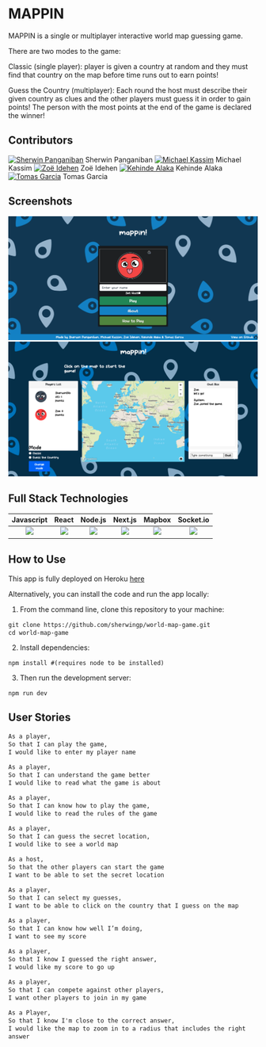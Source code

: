 # MAPPIN

MAPPIN is a single or multiplayer interactive world map guessing game.

There are two modes to the game:

Classic (single player): player is given a country at random and they must find that country on the map before time runs out to earn points!

Guess the Country (multiplayer): Each round the host must describe their given country as clues and the other players must guess it in order to gain points! The person with the most points at the end of the game is declared the winner!

## Contributors

[![Sherwin Panganiban](https://img.icons8.com/nolan/25/github.png)](https://github.com/sherwingp) Sherwin Panganiban [![Michael Kassim](https://img.icons8.com/nolan/25/github.png)](https://github.com/Fadaka) Michael Kassim [![Zoë Idehen](https://img.icons8.com/nolan/25/github.png)](https://github.com/zidehen) Zoë Idehen [![Kehinde Alaka](https://img.icons8.com/nolan/25/github.png)](https://github.com/Alaka-K) Kehinde Alaka [![Tomas Garcia](https://img.icons8.com/nolan/25/github.png)](https://github.com/TomasGarciaDev) Tomas Garcia  

## Screenshots

<img src = "public/images/mappin-page.png">

<img src = "public/images/mappin-game-page.png">

## Full Stack Technologies

| Javascript | React| Node.js | Next.js | Mapbox | Socket.io |
| --- | --- | --- | --- | --- | --- |
| <div align="center"><img src='https://upload.wikimedia.org/wikipedia/commons/6/6a/JavaScript-logo.png' height='40px' /></div> | <div align="center"><img src='https://upload.wikimedia.org/wikipedia/commons/thumb/a/a7/React-icon.svg/512px-React-icon.svg.png?20220125121207' height='40px' /></div> | <div align="center"><img src='https://nodejs.org/static/images/logos/nodejs-new-pantone-black.svg' height='40px' /></div>  | <div align="center"><img src='https://upload.wikimedia.org/wikipedia/commons/thumb/8/8e/Nextjs-logo.svg/800px-Nextjs-logo.svg.png' height='40px' /></div> | <div align="center"><img src='https://cdn.dribbble.com/users/126602/screenshots/3446916/media/fa9d65d20dda60f127735ae820e8ae8e.jpg?compress=1&resize=400x300&vertical=top' height='40px' /></div> | <div align="center"><img src='https://cdn.worldvectorlogo.com/logos/socket-io-1.svg' height='40px' /></div> |

## How to Use

This app is fully deployed on Heroku [here](https://mappin-game.herokuapp.com/)

Alternatively, you can install the code and run the app locally:

1. From the command line, clone this repository to your machine:

```
git clone https://github.com/sherwingp/world-map-game.git
cd world-map-game
```

2. Install dependencies:
```
npm install #(requires node to be installed)
```

3. Then run the development server:
```
npm run dev
```

## User Stories

```
As a player,
So that I can play the game,
I would like to enter my player name
```

```
As a player,
So that I can understand the game better
I would like to read what the game is about
```

```
As a player,
So that I can know how to play the game,
I would like to read the rules of the game
```

```
As a player,
So that I can guess the secret location,
I would like to see a world map
```

```
As a host,
So that the other players can start the game
I want to be able to set the secret location
```

```
As a player, 
So that I can select my guesses,
I want to be able to click on the country that I guess on the map
```

```
As a player, 
So that I can know how well I’m doing,
I want to see my score
```

```
As a player, 
So that I know I guessed the right answer, 
I would like my score to go up
```

```
As a player,
So that I can compete against other players,
I want other players to join in my game
```

```
As a Player,
So that I know I'm close to the correct answer,
I would like the map to zoom in to a radius that includes the right answer
```